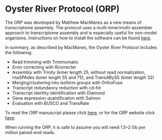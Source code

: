 # Oyster River Protocol (ORP)

The ORP was developed by Matthew MacManes as a new means of transcriptome assembly. The protocol uses a multi-kmer/multi-assembler approach to transcriptome assembly and is especially useful for non-model organisms. Instructions on how to install the software can be found [here](https://oyster-river-protocol.readthedocs.io/en/latest/docker_install.html). 

In summary, as described by MacManes, the Oyster River Protocol includes the following: 
* Read trimming with Trimmomatic 
* Error correcting with Rcorrecter
* Assembly with Trinity (kmer length 25, without read normalization, rnaSPAdes (kmer length 55 and 75), and TransABySS (kmer length 32) 
* Merging/clustering into isoform groups with OrthoFuse
* Transcript redundancy reduction with cd-hit
* Transcript identity identification with Diamond
* Gene expression quantification with Salmon  
* Evaluation with BUSCO and TransRate

To read the ORP manuscript please click [here](https://peerj.com/articles/5428/), or for the ORP website click [here](https://oyster-river-protocol.readthedocs.io/en/latest/index.html#).

When running the ORP, it is safe to assume you will need 1.5–2 Gb per million paired-end reads. 

